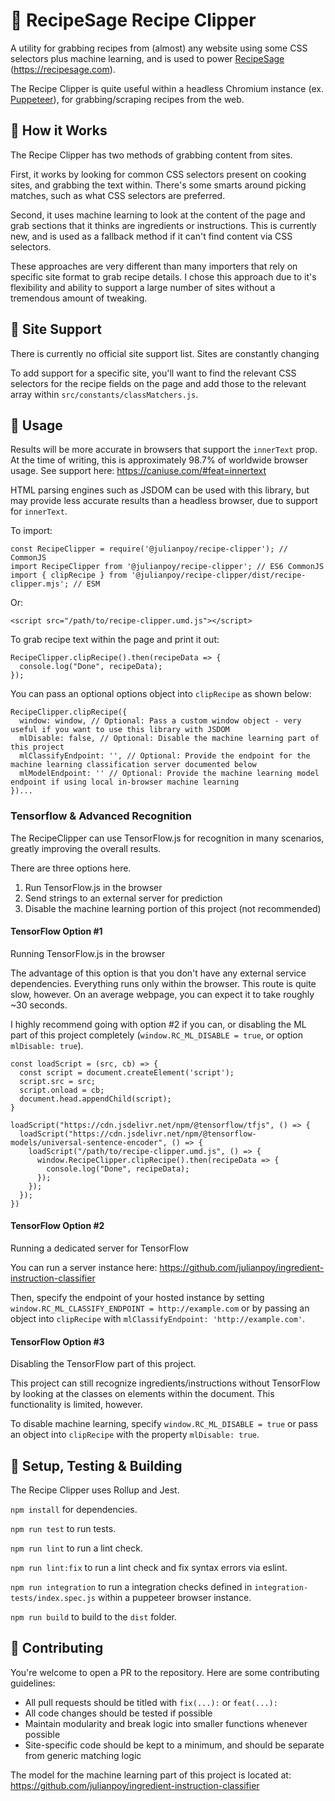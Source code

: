 # :fork_and_knife: RecipeSage Recipe Clipper
A utility for grabbing recipes from (almost) any website using some CSS selectors plus machine learning, and is used to power [RecipeSage](https://recipesage.com) (https://recipesage.com).

The Recipe Clipper is quite useful within a headless Chromium instance (ex. [Puppeteer](https://github.com/puppeteer/puppeteer)), for grabbing/scraping recipes from the web. 

## :rice: How it Works

The Recipe Clipper has two methods of grabbing content from sites.

First, it works by looking for common CSS selectors present on cooking sites, and grabbing the text within. There's some smarts around picking matches, such as what CSS selectors are preferred.

Second, it uses machine learning to look at the content of the page and grab sections that it thinks are ingredients or instructions. This is currently new, and is used as a fallback method if it can't find content via CSS selectors.

These approaches are very different than many importers that rely on specific site format to grab recipe details. I chose this approach due to it's flexibility and ability to support a large number of sites without a tremendous amount of tweaking.

## :hamburger: Site Support

There is currently no official site support list. Sites are constantly changing

To add support for a specific site, you'll want to find the relevant CSS selectors for the recipe fields on the page and add those to the relevant array within `src/constants/classMatchers.js`.

## :sushi: Usage

Results will be more accurate in browsers that support the `innerText` prop. At the time of writing, this is approximately 98.7% of worldwide browser usage. See support here: https://caniuse.com/#feat=innertext

HTML parsing engines such as JSDOM can be used with this library, but may provide less accurate results than a headless browser, due to support for `innerText`.

To import:
```
const RecipeClipper = require('@julianpoy/recipe-clipper'); // CommonJS
import RecipeClipper from '@julianpoy/recipe-clipper'; // ES6 CommonJS
import { clipRecipe } from '@julianpoy/recipe-clipper/dist/recipe-clipper.mjs'; // ESM
```

Or:
```
<script src="/path/to/recipe-clipper.umd.js"></script>
```

To grab recipe text within the page and print it out:
```
RecipeClipper.clipRecipe().then(recipeData => {
  console.log("Done", recipeData);
});
```

You can pass an optional options object into `clipRecipe` as shown below:

```
RecipeClipper.clipRecipe({
  window: window, // Optional: Pass a custom window object - very useful if you want to use this library with JSDOM
  mlDisable: false, // Optional: Disable the machine learning part of this project
  mlClassifyEndpoint: '', // Optional: Provide the endpoint for the machine learning classification server documented below
  mlModelEndpoint: '' // Optional: Provide the machine learning model endpoint if using local in-browser machine learning
})...
```

### Tensorflow & Advanced Recognition

The RecipeClipper can use TensorFlow.js for recognition in many scenarios, greatly improving the overall results.

There are three options here.

1. Run TensorFlow.js in the browser
2. Send strings to an external server for prediction
3. Disable the machine learning portion of this project (not recommended)

#### TensorFlow Option #1
Running TensorFlow.js in the browser

The advantage of this option is that you don't have any external service dependencies. Everything runs only within the browser.
This route is quite slow, however. On an average webpage, you can expect it to take roughly ~30 seconds.

I highly recommend going with option #2 if you can, or disabling the ML part of this project completely (`window.RC_ML_DISABLE = true`, or option `mlDisable: true`).

```
const loadScript = (src, cb) => {
  const script = document.createElement('script');
  script.src = src;
  script.onload = cb;
  document.head.appendChild(script);
}

loadScript("https://cdn.jsdelivr.net/npm/@tensorflow/tfjs", () => {
  loadScript("https://cdn.jsdelivr.net/npm/@tensorflow-models/universal-sentence-encoder", () => {
    loadScript("/path/to/recipe-clipper.umd.js", () => {
      window.RecipeClipper.clipRecipe().then(recipeData => {
        console.log("Done", recipeData);
      });
    });
  });
})

```

#### TensorFlow Option #2
Running a dedicated server for TensorFlow

You can run a server instance here:
https://github.com/julianpoy/ingredient-instruction-classifier

Then, specify the endpoint of your hosted instance by setting `window.RC_ML_CLASSIFY_ENDPOINT = http://example.com` or by passing an object into `clipRecipe` with `mlClassifyEndpoint: 'http://example.com'`.

#### TensorFlow Option #3
Disabling the TensorFlow part of this project.

This project can still recognize ingredients/instructions without TensorFlow by looking at the classes on elements within the document.
This functionality is limited, however.

To disable machine learning, specify `window.RC_ML_DISABLE = true` or pass an object into `clipRecipe` with the property `mlDisable: true`.

## :ramen: Setup, Testing & Building

The Recipe Clipper uses Rollup and Jest.

`npm install` for dependencies.

`npm run test` to run tests.

`npm run lint` to run a lint check.

`npm run lint:fix` to run a lint check and fix syntax errors via eslint.

`npm run integration` to run a integration checks defined in `integration-tests/index.spec.js` within a puppeteer browser instance.

`npm run build` to build to the `dist` folder.

## :bread: Contributing

You're welcome to open a PR to the repository. Here are some contributing guidelines:

- All pull requests should be titled with `fix(...):` or `feat(...):`
- All code changes should be tested if possible
- Maintain modularity and break logic into smaller functions whenever possible
- Site-specific code should be kept to a minimum, and should be separate from generic matching logic

The model for the machine learning part of this project is located at:
https://github.com/julianpoy/ingredient-instruction-classifier
